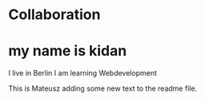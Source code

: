# Collaboration
# my name is kidan 
I live in Berlin 
I am learning Webdevelopment

This is Mateusz adding some new text to the readme file.